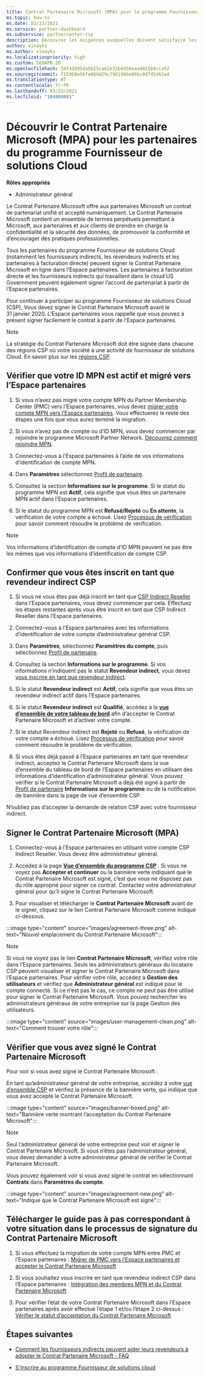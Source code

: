 ```yaml
---
title: Contrat Partenaire Microsoft (MPA) pour le programme Fournisseur de solutions Cloud
ms.topic: how-to
ms.date: 03/23/2021
ms.service: partner-dashboard
ms.subservice: partnercenter-csp
description: Découvrez les exigences auxquelles doivent satisfaire les partenaires du programme Fournisseur de solutions Cloud pour signer et vérifier ce Contrat Partenaire Microsoft (MPA) unifié et accepté numériquement.
author: vinayks
ms.author: vinayks
ms.localizationpriority: high
ms.custom: SEOAPR.20
ms.openlocfilehash: 34f43895da6b25ca62e32b0d56eaa401564cca92
ms.sourcegitcommit: 715368e56fe669d29c7981906e08bc8d7d5d62a4
ms.translationtype: HT
ms.contentlocale: fr-FR
ms.lasthandoff: 03/23/2021
ms.locfileid: "104880801"
---
```

# <a name="learn-about-the-microsoft-partner-agreement-mpa-for-csp-program-partners"></a>Découvrir le Contrat Partenaire Microsoft (MPA) pour les partenaires du programme Fournisseur de solutions Cloud

**Rôles appropriés**

- Administrateur général

Le Contrat Partenaire Microsoft offre aux partenaires Microsoft un contrat de partenariat unifié et accepté numériquement. Le Contrat Partenaire Microsoft contient un ensemble de termes perpétuels permettant à Microsoft, aux partenaires et aux clients de prendre en charge la confidentialité et la sécurité des données, de promouvoir la conformité et d’encourager des pratiques professionnelles.

Tous les partenaires du programme Fournisseur de solutions Cloud (notamment les fournisseurs indirects, les revendeurs indirects et les partenaires à facturation directe) peuvent signer le Contrat Partenaire Microsoft en ligne dans l’Espace partenaires. Les partenaires à facturation directe et les fournisseurs indirects qui travaillent dans le cloud US Government peuvent également signer l’accord de partenariat à partir de l’Espace partenaires.

Pour continuer à participer au programme Fournisseur de solutions Cloud (CSP), Vous devez signer le Contrat Partenaire Microsoft avant le 31 janvier 2020. L’Espace partenaires vous rappelle que vous pouvez à présent signer facilement le contrat à partir de l’Espace partenaires.

>[!NOTE]
>La stratégie du Contrat Partenaire Microsoft doit être signée dans chacune des régions CSP où votre société a une activité de fournisseur de solutions Cloud. En savoir plus sur les [régions CSP](regional-authorization-overview.md). 

## <a name="verify-your-mpn-id-is-active-and-migrated-to-partner-center"></a>Vérifier que votre ID MPN est actif et migré vers l’Espace partenaires

1. Si vous n’avez pas migré votre compte MPN du Partner Membership Center (PMC) vers l’Espace partenaires, vous devez [migrer votre compte MPN vers l’Espace partenaires](move-pmc-pc-map.md). Vous effectuerez le reste des étapes une fois que vous aurez terminé la migration. 

1. Si vous n’avez pas de compte ou d’ID MPN, vous devez commencer par rejoindre le programme Microsoft Partner Network. [Découvrez comment rejoindre MPN](mpn-create-a-partner-center-account.md).

1. Connectez-vous à l’Espace partenaires à l’aide de vos informations d’identification de compte MPN.
 
1. Dans **Paramètres** sélectionnez [Profil de partenaire](https://partner.microsoft.com/pcv/accountsettings/connectedpartnerprofile).

1. Consultez la section **Informations sur le programme**. Si le statut du programme MPN est **Actif**, cela signifie que vous êtes un partenaire MPN actif dans l’Espace partenaires.
 
1. Si le statut du programme MPN est **Refusé/Rejeté** ou **En attente**, la vérification de votre compte a échoué. Lisez [Processus de vérification](verification-responses.md) pour savoir comment résoudre le problème de vérification.



>[!NOTE]
>Vos informations d’identification de compte d’ID MPN peuvent ne pas être les mêmes que vos informations d’identification de compte CSP.

## <a name="confirm-you-are-enrolled-as-a-csp-indirect-reseller"></a>Confirmer que vous êtes inscrit en tant que revendeur indirect CSP

1. Si vous ne vous êtes pas déjà inscrit en tant que [CSP Indirect Reseller](indirect-reseller-tasks-in-partner-center.md) dans l’Espace partenaires, vous devez commencer par cela. Effectuez les étapes restantes après vous être inscrit en tant que CSP Indirect Reseller dans l’Espace partenaires.

1. Connectez-vous à l’Espace partenaires avec les informations d’identification de votre compte d’administrateur général CSP.

1. Dans **Paramètres**, sélectionnez **Paramètres du compte**, puis sélectionnez [Profil de partenaire](https://partner.microsoft.com/pcv/accountsettings/partnerprofile).

1. Consultez la section **Informations sur le programme**. Si vos informations n’indiquent pas le statut **Revendeur indirect**, vous devez [vous inscrire en tant que revendeur indirect](indirect-reseller-tasks-in-partner-center.md).

1. Si le statut **Revendeur indirect** est **Actif**, cela signifie que vous êtes un revendeur indirect actif dans l’Espace partenaires.
 
4. Si le statut **Revendeur indirect** est **Qualifié**, accédez à la [**vue d’ensemble de votre tableau de bord**](https://partner.microsoft.com/pcv/dashboard/overview) afin d’accepter le Contrat Partenaire Microsoft et d’activer votre compte.
 
1. Si le statut Revendeur indirect est **Rejeté** ou **Refusé**, la vérification de votre compte a échoué. Lisez [Processus de vérification](verification-responses.md) pour savoir comment résoudre le problème de vérification.

1. Si vous êtes déjà passé à l’Espace partenaires en tant que revendeur indirect, acceptez le Contrat Partenaire Microsoft dans la vue d’ensemble du tableau de bord de l’Espace partenaires en utilisant des informations d’identification d’administrateur général. Vous pouvez vérifier si le Contrat Partenaire Microsoft a déjà été signé à partir de [Profil de partenaire](https://partner.microsoft.com/pcv/accountsettings/partnerprofile) **Informations sur le programme** ou de la notification de bannière dans la page de vue d’ensemble CSP.

N’oubliez pas d’accepter la demande de relation CSP avec votre fournisseur indirect.

## <a name="sign-the-mpa"></a>Signer le Contrat Partenaire Microsoft (MPA)

1. Connectez-vous à l’Espace partenaires en utilisant votre compte CSP Indirect Reseller. Vous devez être administrateur général.
1. Accédez à la page **[Vue d’ensemble du programme CSP](https://partner.microsoft.com/pcv/dashboard/overview)** .  Si vous ne voyez pas **Accepter et continuer** ou la bannière verte indiquant que le Contrat Partenaire Microsoft est signé, c’est que vous ne disposez pas du rôle approprié pour signer ce contrat. Contactez votre administrateur général pour qu’il signe le Contrat Partenaire Microsoft.

1. Pour visualiser et télécharger le **Contrat Partenaire Microsoft** avant de le signer, cliquez sur le lien Contrat Partenaire Microsoft comme indiqué ci-dessous.

:::image type="content" source="images/agreement-three.png" alt-text="Nouvel emplacement du Contrat Partenaire Microsoft":::

>[!NOTE]
>Si vous ne voyez pas le lien **Contrat Partenaire Microsoft**, vérifiez votre rôle dans l’Espace partenaires. Seuls les administrateurs généraux du locataire CSP peuvent visualiser et signer le Contrat Partenaire Microsoft dans l’Espace partenaires. Pour vérifier votre rôle, accédez à **Gestion des utilisateurs** et vérifiez que **Administrateur général** est indiqué pour le compte connecté. Si ce n’est pas le cas, ce compte ne peut pas être utilisé pour signer le Contrat Partenaire Microsoft. Vous pouvez rechercher les administrateurs généraux de votre entreprise sur la page Gestion des utilisateurs.

:::image type="content" source="images/user-management-clean.png" alt-text="Comment trouver votre rôle":::

## <a name="verify-that-you-have-signed-the-mpa"></a>Vérifier que vous avez signé le Contrat Partenaire Microsoft

Pour voir si vous avez signé le Contrat Partenaire Microsoft :

 En tant qu’administrateur général de votre entreprise, accédez à votre [vue d’ensemble CSP](https://partner.microsoft.com/pcv/dashboard/overview) et vérifiez la présence de la bannière verte, qui indique que vous avez accepté le Contrat Partenaire Microsoft.

 
:::image type="content" source="images/banner-boxed.png" alt-text="Bannière verte montrant l’acceptation du Contrat Partenaire Microsoft":::

>[!NOTE]
>Seul l’administrateur général de votre entreprise peut voir et signer le Contrat Partenaire Microsoft. Si vous n’êtes pas l’administrateur général, vous devez demander à votre administrateur général de vérifier le Contrat Partenaire Microsoft.

Vous pouvez également voir si vous avez signé le contrat en sélectionnant **Contrats** dans **Paramètres du compte**.

:::image type="content" source="images/agreement-new.png" alt-text="Indique que le Contrat Partenaire Microsoft est signé":::


## <a name="download-the-step-by-step-guide-thats-right-for-where-you-are-in-the-mpa-signing-process"></a>Télécharger le guide pas à pas correspondant à votre situation dans le processus de signature du Contrat Partenaire Microsoft

1. Si vous effectuez la migration de votre compte MPN entre PMC et l’Espace partenaires : [Migrer de PMC vers l’Espace partenaires et accepter le Contrat Partenaire Microsoft](https://assetsprod.microsoft.com/mpn/migrate-pmc-pc-mpa-guide.pptx)

2. Si vous souhaitez vous inscrire en tant que revendeur indirect CSP dans l’Espace partenaires : [Intégration des membres MPN et du Contrat Partenaire Microsoft](https://assetsprod.microsoft.com/mpn/onboard-pc-csp-mpn-mpa-guide.pptx)

3. Pour vérifier l’état de votre Contrat Partenaire Microsoft dans l’Espace partenaires après avoir effectué l’étape 1 et/ou l’étape 2 ci-dessus : [Vérifier le statut d’acceptation du Contrat Partenaire Microsoft](https://assetsprod.microsoft.com/mpn/verify-mpa-acceptance-status.pptx)
 
## <a name="next-steps"></a>Étapes suivantes

- [Comment les fournisseurs indirects peuvent aider leurs revendeurs à adopter le Contrat Partenaire Microsoft - FAQ](mpa-indirect-provider-faq.md)

- [S’inscrire au programme Fournisseur de solutions cloud](indirect-reseller-tasks-in-partner-center.md)
